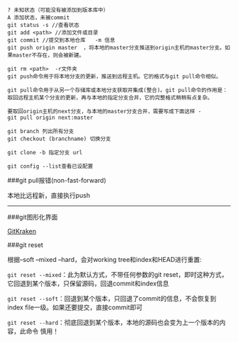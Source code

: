 	? 未知状态（可能没有被添加到版本库中）
	A 添加状态，未被commit
	git status -s //查看状态
	git add <path> //添加文件或目录
	git commit //提交到本地仓库   -m 信息
	git push origin master  ，将本地的master分支推送到origin主机的master分支。如果master不存在，则会被新建。
	
	git rm <path>  -r文件夹
	git push命令用于将本地分支的更新，推送到远程主机。它的格式与git pull命令相似。
	
	git pull命令用于从另一个存储库或本地分支获取并集成(整合)。git pull命令的作用是：取回远程主机某个分支的更新，再与本地的指定分支合并，它的完整格式稍稍有点复杂。
	
	要取回origin主机的next分支，与本地的master分支合并，需要写成下面这样 -
	git pull origin next:master
	
	git branch 列出所有分支
	git checkout (branchname) 切换分支
	
	git clone -b 指定分支 url
	
	git config --list查看已设配置

###git pull报错(non-fast-forward)

本地比远程新，直接执行push



---
###git图形化界面

[GitKraken](https://www.gitkraken.com/)


###git reset

根据–soft –mixed –hard，会对working tree和index和HEAD进行重置:

`git reset --mixed`：此为默认方式，不带任何参数的git reset，即时这种方式，它回退到某个版本，只保留源码，回退commit和index信息

`git reset --soft`：回退到某个版本，只回退了commit的信息，不会恢复到index file一级。如果还要提交，直接commit即可

`git reset --hard`：彻底回退到某个版本，本地的源码也会变为上一个版本的内容，此命令 慎用！